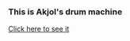 ### This is Akjol's drum machine

[Click here to see  it](https://akjol20.github.io/akjol-drum-machine/)